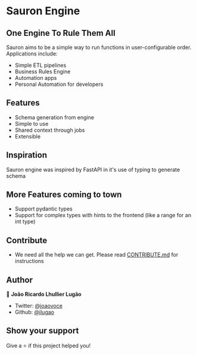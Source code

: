 # Sauron Engine

## One Engine To Rule Them All

Sauron aims to be a simple way to run functions in user-configurable order. Applications include:

- Simple ETL pipelines
- Business Rules Engine
- Automation apps
- Personal Automation for developers

## Features

- Schema generation from engine
- Simple to use
- Shared context through jobs
- Extensible

## Inspiration

Sauron engine was inspired by FastAPI in it's use of typing to generate schema

## More Features coming to town

- Support pydantic types
- Support for complex types with hints to the frontend (like a range for an int type)

## Contribute

- We need all the help we can get. Please read [CONTRIBUTE.md](CONTRIBUTING.md) for instructions

## Author

👤 **João Ricardo Lhullier Lugão**

- Twitter: [@joaovoce](https://twitter.com/joaovoce)
- Github: [@jlugao](https://github.com/jlugao)

## Show your support

Give a ⭐️ if this project helped you!
